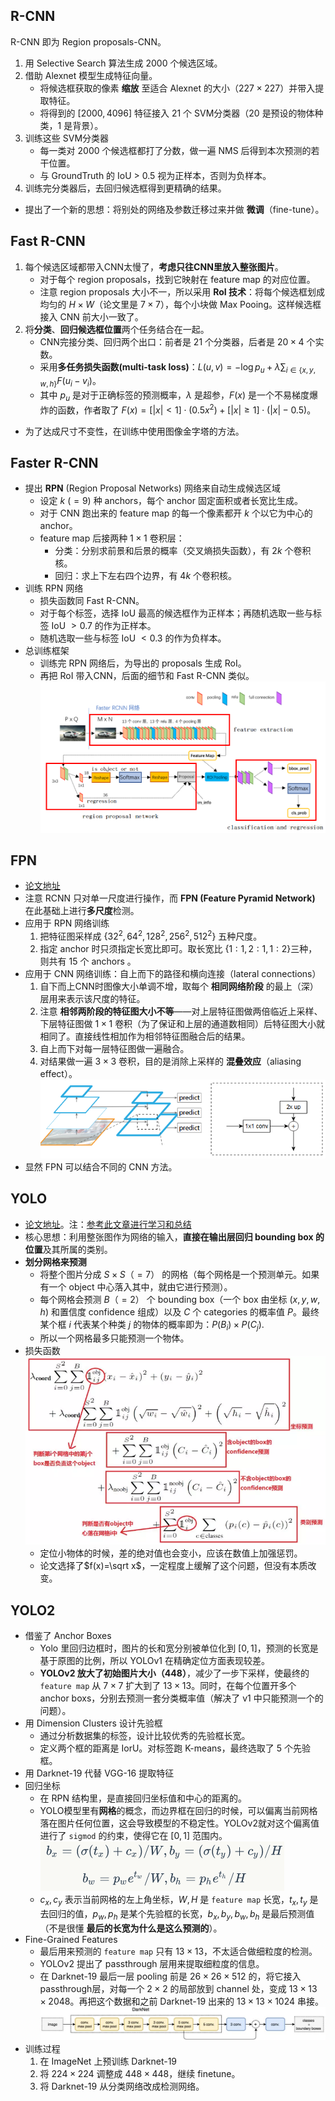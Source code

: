 ## R-CNN

R-CNN 即为 Region proposals-CNN。

1. 用 Selective Search 算法生成 $2000$ 个候选区域。
2. 借助 Alexnet 模型生成特征向量。
    + 将候选框获取的像素 **缩放** 至适合 Alexnet 的大小（$227 \times 227$）并带入提取特征。
    + 将得到的 $[2000,4096]$ 特征接入 $21$ 个 SVM分类器（$20$ 是预设的物体种类，$1$ 是背景）。
3. 训练这些 SVM分类器
	+ 每一类对 $2000$ 个候选框都打了分数，做一遍 NMS 后得到本次预测的若干位置。
    + 与 GroundTruth 的 IoU > 0.5 视为正样本，否则为负样本。
4. 训练完分类器后，去回归候选框得到更精确的结果。
+ 提出了一个新的思想：将别处的网络及参数迁移过来并做 **微调**（fine-tune）。

## Fast R-CNN

1. 每个候选区域都带入CNN太慢了，**考虑只往CNN里放入整张图片**。
    + 对于每个 region proposals，找到它映射在 feature map 的对应位置。
    + 注意 region proposals 大小不一，所以采用 **RoI 技术**：将每个候选框划成均匀的 $H \times W$（论文里是 $7 \times 7$），每个小块做 Max Pooing。这样候选框接入 CNN 前大小一致了。
2. 将**分类**、**回归候选框位置**两个任务结合在一起。
    + CNN完接分类、回归两个出口：前者是 $21$ 个分类器，后者是 $20 \times 4$ 个实数。
    + 采用**多任务损失函数(multi-task loss)**：$L(u,v)=-\log p_u + \lambda \sum_{i \in \{ x,y,w,h\}} F(u_i-v_i)$。
    + 其中 $p_u$ 是对于正确标签的预测概率，$\lambda$ 是超参，$F(x)$ 是一个不易梯度爆炸的函数，作者取了 $F(x)=[|x| < 1] \cdot (0.5x^2) + [|x| \ge 1] \cdot (|x|-0.5)$。
+ 为了达成尺寸不变性，在训练中使用图像金字塔的方法。

## Faster R-CNN

+ 提出 **RPN** (Region Proposal Networks) 网络来自动生成候选区域
	- 设定 $k~(=9)$ 种 anchors，每个 anchor 固定面积或者长宽比生成。
	- 对于 CNN 跑出来的 feature map 的每一个像素都开 $k$ 个以它为中心的 anchor。
	- feature map 后接两种 $1 \times 1$ 卷积层：
		+ 分类：分别求前景和后景的概率（交叉熵损失函数），有 $2k$ 个卷积核。
		+ 回归：求上下左右四个边界，有 $4k$ 个卷积核。
+ 训练 RPN 网络
	- 损失函数同 Fast R-CNN。
	- 对于每个标签，选择 IoU 最高的候选框作为正样本；再随机选取一些与标签 IoU $> 0.7$ 的作为正样本。
	- 随机选取一些与标签 IoU $< 0.3$ 的作为负样本。
+ 总训练框架
	+ 训练完 RPN 网络后，为导出的 proposals 生成 RoI。
	+ 再把 RoI 带入CNN，后面的细节和 Fast R-CNN 类似。
	    ![](FasterRCNN.png)

## FPN

+ [论文地址](https://arxiv.org/abs/1612.03144)
+ 注意 RCNN 只对单一尺度进行操作，而 **FPN (Feature Pyramid Network)** 在此基础上进行**多尺度**检测。
+ 应用于 RPN 网络训练
    1. 把特征图采样成 $\{32^2,64^2,128^2,256^2,512^2\}$ 五种尺度。
    2. 指定 anchor 时只须指定长宽比即可。取长宽比 $\{1:1,2:1,1:2\}$三种，则共有 $15$ 个 anchors 。
+ 应用于 CNN 网络训练：自上而下的路径和横向连接（lateral connections）
    1. 自下而上CNN时图像大小单调不增，取每个 **相同网络阶段** 的最上（深）层用来表示该尺度的特征。
    2. 注意 **相邻两阶段的特征图大小不等**——对上层特征图做两倍临近上采样、下层特征图做 $1 \times 1$ 卷积（为了保证和上层的通道数相同）后特征图大小就相同了。直接线性相加作为相邻特征图融合后的结果。
    3. 自上而下对每一层特征图做一遍融合。
    4. 对结果做一遍 $3 \times 3$ 卷积，目的是消除上采样的 **混叠效应**（aliasing effect）。
    ![](FCN.png) 
+ 显然 FPN 可以结合不同的 CNN 方法。

## YOLO

+ [论文地址](http://arxiv.org/abs/1506.02640)。注：[参考此文章进行学习和总结](https://blog.csdn.net/guleileo/article/details/80581858)
+ 核心思想：利用整张图作为网络的输入，**直接在输出层回归 bounding box 的位置**及其所属的类别。
+ **划分网格来预测**
	- 将整个图片分成 $S \times S（=7）$ 的网格（每个网格是一个预测单元。如果有一个 object 中心落入其中，就由它进行预测）。
	- 每个网格会预测 $B（=2）$ 个 bounding box（一个 box 由坐标 $(x,y,w,h)$ 和置信度 confidence 组成）以及 $C$ 个 categories 的概率值 $P$。最终某个框 $i$ 代表某个种类 $j$ 的物体的概率即为：$P(B_i) \times P(C_j)$.
	- 所以一个网格最多只能预测一个物体。
+ 损失函数
	![](YOLOv1.png)
    - 定位小物体的时候，差的绝对值也会变小，应该在数值上加强惩罚。
    - 论文选择了$f(x)=\sqrt x$，一定程度上缓解了这个问题，但没有本质改变。

## YOLO2

+ 借鉴了 Anchor Boxes
	- Yolo 里回归边框时，图片的长和宽分别被单位化到 $[0,1]$，预测的长宽是基于原图的比例，所以 YOLOv1 在精确定位方面表现较差。
	- **YOLOv2 放大了初始图片大小（448）**，减少了一步下采样，使最终的 `feature map` 从 $7 \times 7$ 扩大到了 $13 \times 13$。同时，在每个位置开多个 anchor boxs，分别去预测一套分类概率值（解决了 v1 中只能预测一个的问题）。
+ 用 Dimension Clusters 设计先验框
	- 通过分析数据集的标签，设计比较优秀的先验框长宽。
	- 定义两个框的距离是 IorU。对标签跑 K-means，最终选取了 $5$ 个先验框。
+ 用 Darknet-19 代替 VGG-16 提取特征
+ 回归坐标
	- 在 RPN 结构里，是直接回归坐标值和中心的距离的。
	- YOLO模型里有**网格**的概念，而边界框在回归的时候，可以偏离当前网格落在图片任何位置，这会导致模型的不稳定性。YOLOv2就对这个偏离值进行了 `sigmod` 的约束，使得它在 $[0,1]$ 范围内。
	![](YOLOv2.png)
    - $c_x,c_y$ 表示当前网格的左上角坐标，$W,H$ 是 `feature map` 长宽，$t_x,t_y$ 是去回归的值，$p_w,p_h$ 是某个先验框的长宽，$b_x,b_y,b_w,b_h$ 是最后预测值（不是很懂 **最后的长宽为什么是这么预测的**）。
+ Fine-Grained Features
	- 最后用来预测的 `feature map` 只有 $13 \times 13$，不太适合做细粒度的检测。
	- YOLOv2 提出了 passthrough 层用来提取细粒度的信息。
	- 在 Darknet-19 最后一层 pooling 前是 $26 \times 26 \times 512$ 的，将它接入 passthrough层，对每一个 $2 \times 2$ 的局部放到 channel 处，变成 $13 \times 13 \times 2048$。再把这个数据和之前 Darknet-19 出来的 $13 \times 13 \times 1024$ 串接。
	![](YOLOv2_2.png)
+ 训练过程
	1. 在 ImageNet 上预训练 Darknet-19
	2. 将 $224 \times 224$ 调整成 $448 \times 448$，继续 finetune。
	3. 将 Darknet-19 从分类网络改成检测网络。